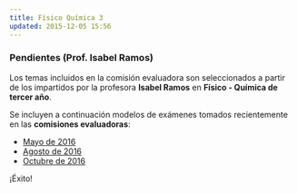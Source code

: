 ```yaml
---
title: Físico Química 3
updated: 2015-12-05 15:56
---
```


### Pendientes (Prof. Isabel Ramos) 

Los temas incluidos en la comisión evaluadora son seleccionados a partir de los impartidos por la profesora **Isabel Ramos** en **Físico - Química de tercer año**. 

Se incluyen a continuación modelos de exámenes tomados recientemente en las **comisiones evaluadoras**: 

* [Mayo de 2016](../medocs/3fqui/2016_05_20_com_eva_fisico_quimica_ramos.pdf)
* [Agosto de 2016](../medocs/3fqui/2016_08_02_com_eva_fisico_quimica_ramos.pdf)
* [Octubre de 2016](../medocs/3fqui/2016_10_com_eva_fisico_quimica_ramos.pdf)

¡Éxito!
